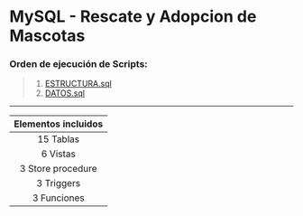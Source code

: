 # MySQL - Rescate y Adopcion de Mascotas
### Orden de ejecución de Scripts:
> 1.  [ESTRUCTURA.sql](https://github.com/Leo-Spj/SQL-CoderHouse/blob/main/ESTRUCTURA.sql)
> 2.  [DATOS.sql](https://github.com/Leo-Spj/SQL-CoderHouse/blob/main/DATOS.sql)

----------------

| Elementos incluidos|
| :-------------: |
| 15 Tablas| 
| 6 Vistas| 
| 3 Store procedure| 
| 3 Triggers| 
| 3 Funciones| 